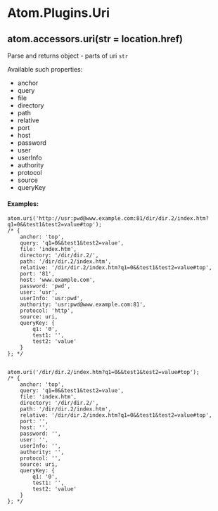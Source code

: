Atom.Plugins.Uri
======================

## atom.accessors.uri(str = location.href)

Parse and returns object - parts of uri `str`

Available such properties:
 * anchor
 * query
 * file
 * directory
 * path
 * relative
 * port
 * host
 * password
 * user
 * userInfo
 * authority
 * protocol
 * source
 * queryKey

#### Examples:
	atom.uri('http://usr:pwd@www.example.com:81/dir/dir.2/index.htm?q1=0&&test1&test2=value#top');
	/* {
		anchor: 'top',
		query: 'q1=0&&test1&test2=value',
		file: 'index.htm',
		directory: '/dir/dir.2/',
		path: '/dir/dir.2/index.htm',
		relative: '/dir/dir.2/index.htm?q1=0&&test1&test2=value#top',
		port: '81',
		host: 'www.example.com',
		password: 'pwd',
		user: 'usr',
		userInfo: 'usr:pwd',
		authority: 'usr:pwd@www.example.com:81',
		protocol: 'http',
		source: uri,
		queryKey: {
			q1: '0',
			test1: '',
			test2: 'value'
		}
	}; */


	atom.uri('/dir/dir.2/index.htm?q1=0&&test1&test2=value#top');
	/* {
		anchor: 'top',
		query: 'q1=0&&test1&test2=value',
		file: 'index.htm',
		directory: '/dir/dir.2/',
		path: '/dir/dir.2/index.htm',
		relative: '/dir/dir.2/index.htm?q1=0&&test1&test2=value#top',
		port: '',
		host: '',
		password: '',
		user: '',
		userInfo: '',
		authority: '',
		protocol: '',
		source: uri,
		queryKey: {
			q1: '0',
			test1: '',
			test2: 'value'
		}
	}; */